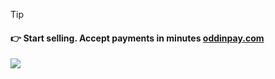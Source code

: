 > [!TIP]
> #### 👉 Start selling. Accept payments in minutes [oddinpay.com](https://oddinpay.com)
![](https://cdn.oddinpay.com/oddinpay.webp)



